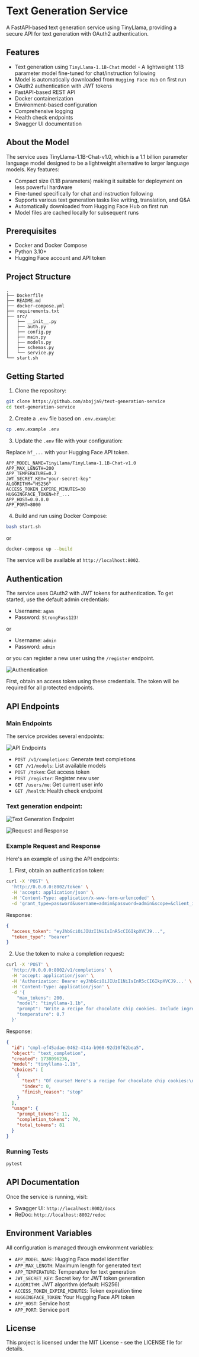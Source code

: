 # Text Generation Service

A FastAPI-based text generation service using TinyLlama, providing a secure API for text generation with OAuth2 authentication.

## Features

- Text generation using `TinyLlama-1.1B-Chat` model - A lightweight 1.1B parameter model fine-tuned for chat/instruction following
- Model is automatically downloaded from `Hugging Face Hub` on first run
- OAuth2 authentication with JWT tokens
- FastAPI-based REST API
- Docker containerization
- Environment-based configuration
- Comprehensive logging
- Health check endpoints
- Swagger UI documentation

## About the Model

The service uses TinyLlama-1.1B-Chat-v1.0, which is a 1.1 billion parameter language model designed to be a lightweight alternative to larger language models. Key features:

- Compact size (1.1B parameters) making it suitable for deployment on less powerful hardware
- Fine-tuned specifically for chat and instruction following
- Supports various text generation tasks like writing, translation, and Q&A
- Automatically downloaded from Hugging Face Hub on first run
- Model files are cached locally for subsequent runs

## Prerequisites

- Docker and Docker Compose
- Python 3.10+
- Hugging Face account and API token

## Project Structure

```
.
├── Dockerfile
├── README.md
├── docker-compose.yml
├── requirements.txt
├── src/
│   ├── __init__.py
│   ├── auth.py
│   ├── config.py
│   ├── main.py
│   ├── models.py
│   ├── schemas.py
│   └── service.py
└── start.sh
```

## Getting Started

1. Clone the repository:
```bash
git clone https://github.com/abojja9/text-generation-service
cd text-generation-service
```

2. Create a `.env` file based on `.env.example`:
```bash
cp .env.example .env
```

3. Update the `.env` file with your configuration:

Replace `hf_...` with your Hugging Face API token.

```plaintext
APP_MODEL_NAME=TinyLlama/TinyLlama-1.1B-Chat-v1.0
APP_MAX_LENGTH=200
APP_TEMPERATURE=0.7
JWT_SECRET_KEY="your-secret-key"
ALGORITHM="HS256"
ACCESS_TOKEN_EXPIRE_MINUTES=30
HUGGINGFACE_TOKEN=hf_...
APP_HOST=0.0.0.0
APP_PORT=8000
```

4. Build and run using Docker Compose:
```bash
bash start.sh
```
or 
```bash
docker-compose up --build
```

The service will be available at `http://localhost:8002`.

## Authentication

The service uses OAuth2 with JWT tokens for authentication. To get started, use the default admin credentials:

- Username: `agam`
- Password: `StrongPass123!`

or 

- Username: `admin`
- Password: `admin`

or you can register a new user using the `/register` endpoint.

![Authentication](images/authorization.png)

First, obtain an access token using these credentials. The token will be required for all protected endpoints.

## API Endpoints

### Main Endpoints

The service provides several endpoints:

![API Endpoints](images/api_endpoints.png)

- `POST /v1/completions`: Generate text completions
- `GET /v1/models`: List available models
- `POST /token`: Get access token
- `POST /register`: Register new user
- `GET /users/me`: Get current user info
- `GET /health`: Health check endpoint

### Text generation endpoint:

![Text Generation Endpoint](images/completions_api_endpoint.png)

![Request and Response](images/request_and_response.png)

### Example Request and Response

Here's an example of using the API endpoints:

1. First, obtain an authentication token:
```bash
curl -X 'POST' \
  'http://0.0.0.0:8002/token' \
  -H 'accept: application/json' \
  -H 'Content-Type: application/x-www-form-urlencoded' \
  -d 'grant_type=password&username=admin&password=admin&scope=&client_id=string&client_secret=string'
```

Response:
```json
{
  "access_token": "eyJhbGciOiJIUzI1NiIsInR5cCI6IkpXVCJ9...",
  "token_type": "bearer"
}
```

2. Use the token to make a completion request:
```bash
curl -X 'POST' \
  'http://0.0.0.0:8002/v1/completions' \
  -H 'accept: application/json' \
  -H 'Authorization: Bearer eyJhbGciOiJIUzI1NiIsInR5cCI6IkpXVCJ9...' \
  -H 'Content-Type: application/json' \
  -d '{
    "max_tokens": 200,
    "model": "tinyllama-1.1b",
    "prompt": "Write a recipe for chocolate chip cookies. Include ingredients and steps.",
    "temperature": 0.7
  }'
```

Response:
```json
{
  "id": "cmpl-ef45adae-0462-414a-b960-92d10f62bea5",
  "object": "text_completion",
  "created": 1738096236,
  "model": "tinyllama-1.1b",
  "choices": [
    {
      "text": "Of course! Here's a recipe for chocolate chip cookies:\n\nIngredients:\n- 2 cups all-purpose flour\n- 1 teaspoon baking soda\n- 1 teaspoon salt\n- 1 cup unsalted butter, at room temperature\n- 3/4 cup granulated sugar\n- 2 large eggs\n- 3/4 cup granulated sugar\n- 1/2 cup unsweetened cocoa powder\n- 1 teaspoon vanilla extract\n- 1 cup semisweet chocolate chips\n\nInstructions:\n1. Preheat your oven to 35",
      "index": 0,
      "finish_reason": "stop"
    }
  ],
  "usage": {
    "prompt_tokens": 11,
    "completion_tokens": 70,
    "total_tokens": 81
  }
}
```



### Running Tests

```bash
pytest
```

## API Documentation

Once the service is running, visit:
- Swagger UI: `http://localhost:8002/docs`
- ReDoc: `http://localhost:8002/redoc`

## Environment Variables

All configuration is managed through environment variables:

- `APP_MODEL_NAME`: Hugging Face model identifier
- `APP_MAX_LENGTH`: Maximum length for generated text
- `APP_TEMPERATURE`: Temperature for text generation
- `JWT_SECRET_KEY`: Secret key for JWT token generation
- `ALGORITHM`: JWT algorithm (default: HS256)
- `ACCESS_TOKEN_EXPIRE_MINUTES`: Token expiration time
- `HUGGINGFACE_TOKEN`: Your Hugging Face API token
- `APP_HOST`: Service host
- `APP_PORT`: Service port

## License

This project is licensed under the MIT License - see the LICENSE file for details.
